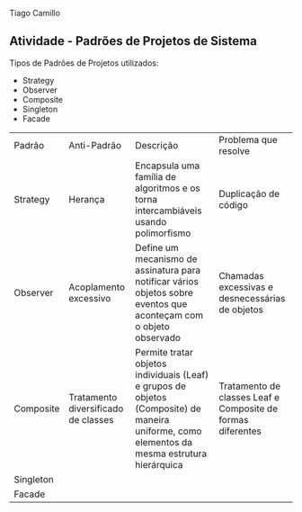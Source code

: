 Tiago Camillo

## Atividade - Padrões de Projetos de Sistema

Tipos de Padrões de Projetos utilizados:
- Strategy
- Observer
- Composite
- Singleton
- Facade


<table>
  <tr>
    <td>Padrão</td>
    <td>Anti-Padrão</td>
    <td>Descrição</td>
    <td>Problema que resolve</td>
  </tr>
  <tr>
    <td>Strategy</td>
    <td>Herança</td>
    <td>Encapsula uma família de algoritmos e os torna intercambiáveis usando polimorfismo</td>
    <td>Duplicação de código</td>
  </tr>
  <tr>
    <td>Observer</td>
    <td>Acoplamento excessivo</td>
    <td>Define um mecanismo de assinatura para notificar vários objetos sobre eventos que aconteçam com o objeto observado</td>
    <td>Chamadas excessivas e desnecessárias de objetos</td>
  </tr>
  <tr>
    <td>Composite</td>
    <td>Tratamento diversificado de classes</td>
    <td>Permite tratar objetos individuais (Leaf) e grupos de objetos (Composite) de maneira uniforme, como elementos da mesma estrutura hierárquica</td>
    <td>Tratamento de classes Leaf e Composite de formas diferentes</td>
  </tr>
  <tr>
    <td>Singleton</td>
    <td></td>
    <td></td>
    <td></td>
  </tr>
  <tr>
    <td>Facade</td>
    <td></td>
    <td></td>
    <td></td>
  </tr>
</table>
